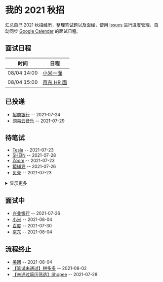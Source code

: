 
# 我的 2021 秋招 

汇总自己 2021 秋招经历，整理笔试题以及面经，使用 [Issues](https://github.com/mayandev/interview-2021/issues) 进行进度管理，自动同步 [Google Calendar](https://calendar.google.com/) 的面试日程。

## 面试日程

| 时间          | 日程                                                                                                                              |
| ----------- | ------------------------------------------------------------------------------------------------------------------------------- |
| 08/04 14:00 | [小米一面](https://www.google.com/calendar/event?eid=NWk2Y2FrNmdrcnZyOHE0aTc4bGg2bGk2cHUgYzZrZW9pbGFmdjk5cDE5dmw3ZmFpZHU4bWtAZw)    |
| 08/04 15:00 | [京东 HR 面](https://www.google.com/calendar/event?eid=MzhhZ2Fob3IyMG1nb3A2cG4xOGE1YWNpY3IgYzZrZW9pbGFmdjk5cDE5dmw3ZmFpZHU4bWtAZw) |

## 已投递
- [招商银行](https://github.com/Mayandev/interview-2021/issues/12) -- 2021-07-24
- [网易云音乐](https://github.com/Mayandev/interview-2021/issues/4) -- 2021-07-29
## 待笔试
- [Tesla](https://github.com/Mayandev/interview-2021/issues/11) -- 2021-07-23
- [SHEIN](https://github.com/Mayandev/interview-2021/issues/8) -- 2021-07-28
- [Zoom](https://github.com/Mayandev/interview-2021/issues/6) -- 2021-07-23
- [猿辅导](https://github.com/Mayandev/interview-2021/issues/5) -- 2021-07-26
- [贝壳](https://github.com/Mayandev/interview-2021/issues/3) -- 2021-07-23
<details><summary>显示更多</summary>

- [360](https://github.com/Mayandev/interview-2021/issues/1) -- 2021-07-23
</details>

## 面试中
- [兴业银行](https://github.com/Mayandev/interview-2021/issues/14) -- 2021-07-26
- [小米](https://github.com/Mayandev/interview-2021/issues/13) -- 2021-08-04
- [百度](https://github.com/Mayandev/interview-2021/issues/10) -- 2021-07-30
- [京东](https://github.com/Mayandev/interview-2021/issues/2) -- 2021-08-04
## 流程终止
- [美团](https://github.com/Mayandev/interview-2021/issues/15) -- 2021-08-04
- [【笔试未通过】拼多多](https://github.com/Mayandev/interview-2021/issues/9) -- 2021-08-02
- [【未通过简历筛选】Shopee](https://github.com/Mayandev/interview-2021/issues/7) -- 2021-07-28
